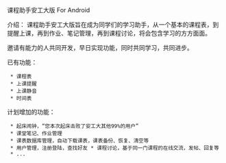 课程助手安工大版 For Android

介绍： 课程助手安工大版旨在成为同学们的学习助手，从一个基本的课程表，到提醒上课，再到作业、笔记管理，再到课程讨论，将会包含学习的方方面面。

邀请有能力的人共同开发，早日实现功能，同时共同学习，共同进步。

已有功能： 

     * 课程表 
     * 上课提醒
     * 上课静音 
     * 时间表

计划增加的功能：

     * 起床闹钟，“您本次起床击败了安工大其他99%的用户” 
     * 课堂笔记、作业管理 
     * 课表数据库管理，自动下载课表，课表备份、恢复、清空等 
     * 用户管理，注册登陆，查找好友 * 课程讨论，基于同一门课程的在线交流，发帖、回复等 
     * ...
